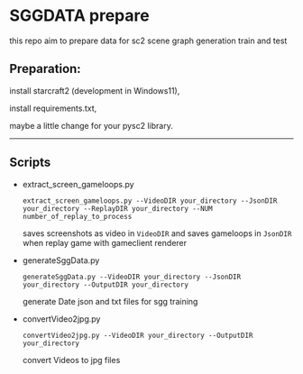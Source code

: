 # SGGDATA prepare
this repo aim to prepare data for sc2 scene graph generation train and test

## Preparation:
install starcraft2 (development in Windows11),

install requirements.txt,

maybe a little change for your pysc2 library.

------
## Scripts

-  extract_screen_gameloops.py
    ~~~
    extract_screen_gameloops.py --VideoDIR your_directory --JsonDIR your_directory --ReplayDIR your_directory --NUM number_of_replay_to_process
    ~~~
    saves screenshots as video in ```VideoDIR``` and saves gameloops in ```JsonDIR```
    when replay game with gameclient renderer

- generateSggData.py
  ~~~
  generateSggData.py --VideoDIR your_directory --JsonDIR your_directory --OutputDIR your_directory
  ~~~

    generate Date json and txt files for sgg training

- convertVideo2jpg.py
  ~~~
  convertVideo2jpg.py --VideoDIR your_directory --OutputDIR your_directory
  ~~~
    convert Videos to jpg files